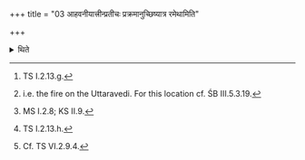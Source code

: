 +++
title = "03 आहवनीयात्त्रीन्प्रतीचः प्रक्रमानुच्छिष्यात्र रमेथामिति"

+++

<details><summary>थिते</summary>

3. With atra ramethām...[^1] having made the two carts stand in the middle, after having left remain a distance of three steps towards the west of the Āhavanīya (-fire),[^2] then with vaiṣṇavamasi...[^3] having supported (the southern Havirdhāna (cart) (with the supporting pole), with divo vā viṣṇo...[^4] (the Adhvaryu) fixes up a pin (into the ground) immediately below the west of southern pole-joint of the southern Havirdhāna-cart).[^5] He ties up the pole to that pin.  

[^1]: TS I.2.13.g.  

[^2]: i.e. the fire on the Uttaravedi. For this location cf. ŚB III.5.3.19.  

[^3]: MS I.2.8; KS II.9.  

[^4]: TS I.2.13.h.  

[^5]: Cf. TS VI.2.9.4.  

</details>
